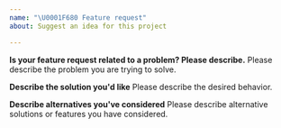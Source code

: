 ```yaml
---
name: "\U0001F680 Feature request"
about: Suggest an idea for this project

---
```


<!--
Thank you for suggesting an idea to make this project better.

Please fill in as much of the template below as you're able.
-->

**Is your feature request related to a problem? Please describe.**
Please describe the problem you are trying to solve.

**Describe the solution you'd like**
Please describe the desired behavior.

**Describe alternatives you've considered**
Please describe alternative solutions or features you have considered.
